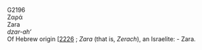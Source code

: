 G2196  
Ζαρά  
Zara  
*dzar-ah‘*  
Of Hebrew origin \[[2226](h2226) ; *Zara* (that is, *Zerach*), an
Israelite: - Zara.  

